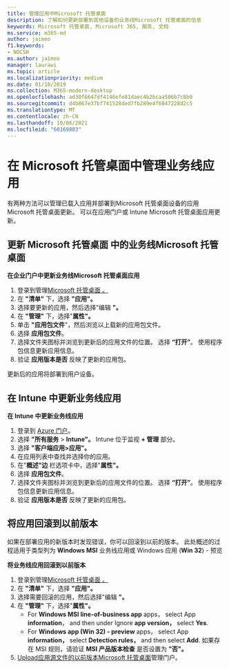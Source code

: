 ```yaml
---
title: 管理应用中Microsoft 托管桌面
description: 了解如何更新部署到其他设备的业务线Microsoft 托管桌面的信息
keywords: Microsoft 托管桌面, Microsoft 365, 服务, 文档
ms.service: m365-md
author: jaimeo
f1.keywords:
- NOCSH
ms.author: jaimeo
manager: laurawi
ms.topic: article
ms.localizationpriority: medium
ms.date: 01/18/2019
ms.collection: M365-modern-desktop
ms.openlocfilehash: ad30f6647df4146efe81daec4b2bcaa506b7c8b0
ms.sourcegitcommit: d4b867e37bf741528ded7fb289e4f6847228d2c5
ms.translationtype: MT
ms.contentlocale: zh-CN
ms.lasthandoff: 10/06/2021
ms.locfileid: "60169883"
---
```

# <a name="manage-line-of-business-apps-in-microsoft-managed-desktop"></a>在 Microsoft 托管桌面中管理业务线应用

<!--Application management -->

有两种方法可以管理已载入应用并部署到Microsoft 托管桌面设备的应用Microsoft 托管桌面更新。 可以在应用门户或 Intune Microsoft 托管桌面应用更新。 

<span id="update-app-mmd" />

## <a name="update-line-of-business-apps-in-microsoft-managed-desktop"></a>更新 Microsoft 托管桌面 中的业务线Microsoft 托管桌面

**在企业门户中更新业务线Microsoft 托管桌面应用**
1. 登录到管理[Microsoft 托管桌面 。](https://aka.ms/mmdportal)
2. 在 **"清单"** 下，选择 **"应用"。**  
3. 选择要更新的应用，然后选择"编辑 **"。**
4. 在 **"管理"** 下，选择"**属性"。** 
5. 单击 **"应用包文件**"，然后浏览以上载新的应用包文件。
6. 选择 **应用包文件**。
7. 选择文件夹图标并浏览到更新后的应用文件的位置。 选择 **“打开”**。 使用程序包信息更新应用信息。
8. 验证 **应用版本是否** 反映了更新的应用包。 

更新后的应用将部署到用户设备。

<span id="update-app-intune" />

## <a name="update-line-of-business-apps-in-intune"></a>在 Intune 中更新业务线应用

**在 Intune 中更新业务线应用**
1. 登录到 [Azure 门户](https://portal.azure.com)。
2. 选择 **"所有服务**  >  **Intune"。** Intune 位于监视 **+ 管理** 部分。
3. 选择 **"客户端应用>应用"。**
4. 在应用列表中查找并选择你的应用。
5. 在"**概述"边** 栏选项卡中，选择"**属性"。**
6. 选择 **应用包文件**。
7. 选择文件夹图标并浏览到更新后的应用文件的位置。 选择 **“打开”**。 使用程序包信息更新应用信息。
8. 验证 **应用版本是否** 反映了更新的应用包。

<span id="roll-back-app-mmd" />

## <a name="roll-back-an-app-to-a-previous-version"></a>将应用回滚到以前版本

如果在部署应用的新版本时发现错误，你可以回滚到以前的版本。 此处概述的过程适用于类型列为 **Windows MSI** 业务线应用或 Windows 应用 (**Win 32**) - 预览

**将业务线应用回滚到以前版本**

1. 登录到管理[Microsoft 托管桌面 。](https://aka.ms/mmdportal)
2. 在 **"清单"** 下，选择 **"应用"。**  
3. 选择需要回滚的应用，然后选择"编辑 **"。**
4. 在 **"管理"** 下，选择"**属性"。** 
    - For **Windows MSI line-of-business app** apps， select App **information**， and then under Ignore **app version，** select **Yes**.
    - For **Windows app (Win 32) - preview** apps， select App **information，** select **Detection rules，** and then select **Add**. 
    如果存在 MSI 规则，请验证 **MSI 产品版本检查** 是否设置为 **"否"。**
5. [Upload应用源文件的以前版本Microsoft 托管桌面](../get-started/deploy-apps.md)管理门户。  

